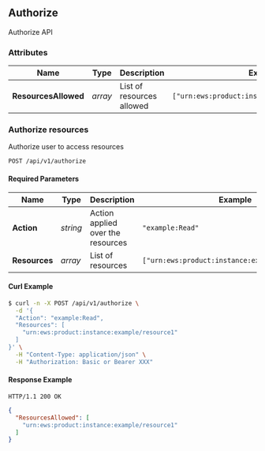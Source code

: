 ## <a name="resource-authorize">Authorize</a>


Authorize API

### Attributes

| Name | Type | Description | Example |
| ------- | ------- | ------- | ------- |
| **ResourcesAllowed** | *array* | List of resources allowed | `["urn:ews:product:instance:example/resource1"]` |

### Authorize resources

Authorize user to access resources

```
POST /api/v1/authorize
```

#### Required Parameters

| Name | Type | Description | Example |
| ------- | ------- | ------- | ------- |
| **Action** | *string* | Action applied over the resources | `"example:Read"` |
| **Resources** | *array* | List of resources | `["urn:ews:product:instance:example/resource1"]` |



#### Curl Example

```bash
$ curl -n -X POST /api/v1/authorize \
  -d '{
  "Action": "example:Read",
  "Resources": [
    "urn:ews:product:instance:example/resource1"
  ]
}' \
  -H "Content-Type: application/json" \
  -H "Authorization: Basic or Bearer XXX"
```


#### Response Example

```
HTTP/1.1 200 OK
```

```json
{
  "ResourcesAllowed": [
    "urn:ews:product:instance:example/resource1"
  ]
}
```


